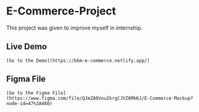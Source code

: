 # E-Commerce-Project
This project was given to improve myself in internship.

## Live Demo
    [Go to the Demo](https://bkm-e-commerce.netlify.app/)
## Figma File
    [Go to the Figma File](https://www.figma.com/file/QJmZA0Vou2krgCJVZ6MkKJ/E-Commerce-Mockup?node-id=47%3A460)